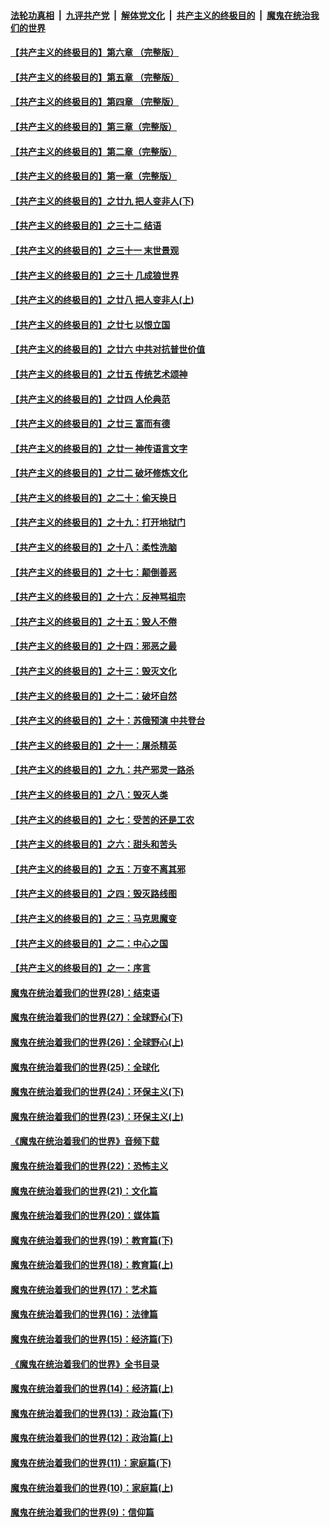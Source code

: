 

####  [法轮功真相](../../../../basic/blob/master/README.md?t=07010831) &nbsp;|&nbsp; [九评共产党](../../../../9ping.md/blob/master/README.md?t=07010831) &nbsp;|&nbsp; [解体党文化](../../../../jtdwh.md/blob/master/README.md?t=07010831)  &nbsp;|&nbsp; [共产主义的终极目的](../../../../gczydzjmd.md/blob/master/README.md?t=07010831) &nbsp;|&nbsp; [魔鬼在统治我们的世界](../../../../mgztzwmdsj.md/blob/master/README.md?t=07010831) 

#### [【共产主义的终极目的】第六章 （完整版）](../pages/nsc422/n11428913.md?t=07010831) 

#### [【共产主义的终极目的】第五章 （完整版）](../pages/nsc422/n11428912.md?t=07010831) 

#### [【共产主义的终极目的】第四章 （完整版）](../pages/nsc422/n11428907.md?t=07010831) 

#### [【共产主义的终极目的】第三章（完整版）](../pages/nsc422/n11428848.md?t=07010831) 

#### [【共产主义的终极目的】第二章（完整版）](../pages/nsc422/n11428831.md?t=07010831) 

#### [【共产主义的终极目的】第一章（完整版）](../pages/nsc422/n11417651.md?t=07010831) 

#### [【共产主义的终极目的】之廿九 把人变非人(下)](../pages/nsc422/n11344140.md?t=07010831) 

#### [【共产主义的终极目的】之三十二 结语](../pages/nsc422/n11360535.md?t=07010831) 

#### [【共产主义的终极目的】之三十一 末世景观](../pages/nsc422/n11351129.md?t=07010831) 

#### [【共产主义的终极目的】之三十 几成狼世界](../pages/nsc422/n11348280.md?t=07010831) 

#### [【共产主义的终极目的】之廿八 把人变非人(上)](../pages/nsc422/n11340492.md?t=07010831) 

#### [【共产主义的终极目的】之廿七 以恨立国](../pages/nsc422/n11336944.md?t=07010831) 

#### [【共产主义的终极目的】之廿六 中共对抗普世价值](../pages/nsc422/n11324785.md?t=07010831) 

#### [【共产主义的终极目的】之廿五 传统艺术颂神](../pages/nsc422/n11296396.md?t=07010831) 

#### [【共产主义的终极目的】之廿四 人伦典范](../pages/nsc422/n11296397.md?t=07010831) 

#### [【共产主义的终极目的】之廿三 富而有德](../pages/nsc422/n11283598.md?t=07010831) 

#### [【共产主义的终极目的】之廿一 神传语言文字](../pages/nsc422/n11263265.md?t=07010831) 

#### [【共产主义的终极目的】之廿二 破坏修炼文化](../pages/nsc422/n11245728.md?t=07010831) 

#### [【共产主义的终极目的】之二十：偷天换日](../pages/nsc422/n11238846.md?t=07010831) 

#### [【共产主义的终极目的】之十九：打开地狱门](../pages/nsc422/n11206376.md?t=07010831) 

#### [【共产主义的终极目的】之十八：柔性洗脑](../pages/nsc422/n11199994.md?t=07010831) 

#### [【共产主义的终极目的】之十七：颠倒善恶](../pages/nsc422/n11179782.md?t=07010831) 

#### [【共产主义的终极目的】之十六：反神骂祖宗](../pages/nsc422/n11166798.md?t=07010831) 

#### [【共产主义的终极目的】之十五：毁人不倦](../pages/nsc422/n11166792.md?t=07010831) 

#### [【共产主义的终极目的】之十四：邪恶之最](../pages/nsc422/n11150249.md?t=07010831) 

#### [【共产主义的终极目的】之十三：毁灭文化](../pages/nsc422/n11135227.md?t=07010831) 

#### [【共产主义的终极目的】之十二：破坏自然](../pages/nsc422/n11135214.md?t=07010831) 

#### [【共产主义的终极目的】之十：苏俄预演 中共登台](../pages/nsc422/n11118424.md?t=07010831) 

#### [【共产主义的终极目的】之十一：屠杀精英](../pages/nsc422/n11118442.md?t=07010831) 

#### [【共产主义的终极目的】之九：共产邪灵一路杀](../pages/nsc422/n11114139.md?t=07010831) 

#### [【共产主义的终极目的】之八：毁灭人类](../pages/nsc422/n11108503.md?t=07010831) 

#### [【共产主义的终极目的】之七：受苦的还是工农](../pages/nsc422/n11101809.md?t=07010831) 

#### [【共产主义的终极目的】之六：甜头和苦头](../pages/nsc422/n11096971.md?t=07010831) 

#### [【共产主义的终极目的】之五：万变不离其邪](../pages/nsc422/n11091285.md?t=07010831) 

#### [【共产主义的终极目的】之四：毁灭路线图](../pages/nsc422/n11086284.md?t=07010831) 

#### [【共产主义的终极目的】之三：马克思魔变](../pages/nsc422/n11061941.md?t=07010831) 

#### [【共产主义的终极目的】之二：中心之国](../pages/nsc422/n11047728.md?t=07010831) 

#### [【共产主义的终极目的】之一：序言](../pages/nsc422/n11086077.md?t=07010831) 

#### [魔鬼在统治着我们的世界(28)：结束语](../pages/nsc422/n10936246.md?t=07010831) 

#### [魔鬼在统治着我们的世界(27)：全球野心(下)](../pages/nsc422/n10928319.md?t=07010831) 

#### [魔鬼在统治着我们的世界(26)：全球野心(上)](../pages/nsc422/n10900318.md?t=07010831) 

#### [魔鬼在统治着我们的世界(25)：全球化](../pages/nsc422/n10788205.md?t=07010831) 

#### [魔鬼在统治着我们的世界(24)：环保主义(下)](../pages/nsc422/n10695307.md?t=07010831) 

#### [魔鬼在统治着我们的世界(23)：环保主义(上)](../pages/nsc422/n10688613.md?t=07010831) 

#### [《魔鬼在统治着我们的世界》音频下载](../pages/nsc422/n10635553.md?t=07010831) 

#### [魔鬼在统治着我们的世界(22)：恐怖主义](../pages/nsc422/n10614727.md?t=07010831) 

#### [魔鬼在统治着我们的世界(21)：文化篇](../pages/nsc422/n10597706.md?t=07010831) 

#### [魔鬼在统治着我们的世界(20)：媒体篇](../pages/nsc422/n10586579.md?t=07010831) 

#### [魔鬼在统治着我们的世界(19)：教育篇(下)](../pages/nsc422/n10564808.md?t=07010831) 

#### [魔鬼在统治着我们的世界(18)：教育篇(上)](../pages/nsc422/n10526970.md?t=07010831) 

#### [魔鬼在统治着我们的世界(17)：艺术篇](../pages/nsc422/n10499093.md?t=07010831) 

#### [魔鬼在统治着我们的世界(16)：法律篇](../pages/nsc422/n10485969.md?t=07010831) 

#### [魔鬼在统治着我们的世界(15)：经济篇(下)](../pages/nsc422/n10469975.md?t=07010831) 

#### [《魔鬼在统治着我们的世界》全书目录](../pages/nsc422/n10464261.md?t=07010831) 

#### [魔鬼在统治着我们的世界(14)：经济篇(上)](../pages/nsc422/n10457370.md?t=07010831) 

#### [魔鬼在统治着我们的世界(13)：政治篇(下)](../pages/nsc422/n10448270.md?t=07010831) 

#### [魔鬼在统治着我们的世界(12)：政治篇(上)](../pages/nsc422/n10444576.md?t=07010831) 

#### [魔鬼在统治着我们的世界(11)：家庭篇(下)](../pages/nsc422/n10440961.md?t=07010831) 

#### [魔鬼在统治着我们的世界(10)：家庭篇(上)](../pages/nsc422/n10435448.md?t=07010831) 

#### [魔鬼在统治着我们的世界(9)：信仰篇](../pages/nsc422/n10432159.md?t=07010831) 


